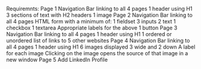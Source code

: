 Requiremnts:
    Page 1
        Navigation Bar linking to all 4 pages
        1 header using H1
        3 sections of text with H2 headers
        1 image
    Page 2
        Navigation Bar linking to all 4 pages
        HTML form with a minimum of:
            1 fieldset
            3 inputs
                2 text
                1 checkbox
            1 textarea
            Appropriate labels for the above
            1 button
    Page 3
        Navigation Bar linking to all 4 pages
        1 header using H1
        1 ordered or unordered list of links to 5 other websites
    Page 4
        Navigation Bar linking to all 4 pages
        1 header using H1
        6 images displayed 3 wide and 2 down
            A label for each image
            Clicking on the image opens the source of that image in a new window
    Page 5
        Add LinkedIn Profile
